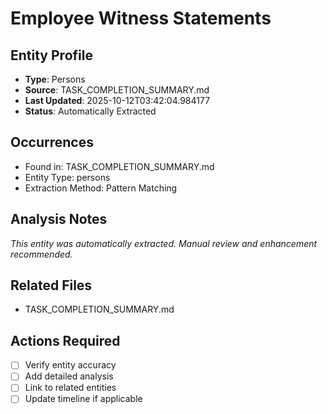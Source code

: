 # Employee Witness Statements

## Entity Profile
- **Type**: Persons
- **Source**: TASK_COMPLETION_SUMMARY.md
- **Last Updated**: 2025-10-12T03:42:04.984177
- **Status**: Automatically Extracted

## Occurrences
- Found in: TASK_COMPLETION_SUMMARY.md
- Entity Type: persons
- Extraction Method: Pattern Matching

## Analysis Notes
*This entity was automatically extracted. Manual review and enhancement recommended.*

## Related Files
- TASK_COMPLETION_SUMMARY.md

## Actions Required
- [ ] Verify entity accuracy
- [ ] Add detailed analysis
- [ ] Link to related entities
- [ ] Update timeline if applicable

